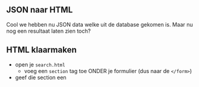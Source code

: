 ## JSON naar HTML

Cool we hebben nu JSON data welke uit de database gekomen is. Maar nu nog een resultaat laten zien toch?

## HTML klaarmaken

- open je `search.html`
    - voeg een `section` tag toe ONDER je formulier (dus naar de `</form>`)
- geef die section een 
